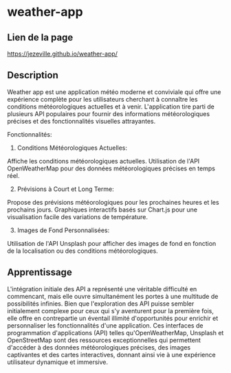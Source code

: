# weather-app
## Lien de la page

https://jezeville.github.io/weather-app/

## Description

Weather app est une application météo moderne et conviviale qui offre une expérience complète pour les utilisateurs cherchant à connaître les conditions météorologiques actuelles et à venir. L'application tire parti de plusieurs API populaires pour fournir des informations météorologiques précises et des fonctionnalités visuelles attrayantes.

Fonctionnalités:

1. Conditions Météorologiques Actuelles:

Affiche les conditions météorologiques actuelles.
Utilisation de l'API OpenWeatherMap pour des données météorologiques précises en temps réel.

2. Prévisions à Court et Long Terme:

Propose des prévisions météorologiques pour les prochaines heures et les prochains jours.
Graphiques interactifs basés sur Chart.js pour une visualisation facile des variations de température.

3. Images de Fond Personnalisées:

Utilisation de l'API Unsplash pour afficher des images de fond en fonction de la localisation ou des conditions météorologiques.

## Apprentissage

L'intégration initiale des API a représenté une véritable difficulté en commencant, mais elle ouvre simultanément les portes à une multitude de possibilités infinies. Bien que l'exploration des API puisse sembler initialement complexe pour ceux qui s'y aventurent pour la première fois, elle offre en contrepartie un éventail illimité d'opportunités pour enrichir et personnaliser les fonctionnalités d'une application. Ces interfaces de programmation d'applications (API) telles qu'OpenWeatherMap, Unsplash et OpenStreetMap sont des ressources exceptionnelles qui permettent d'accéder à des données météorologiques précises, des images captivantes et des cartes interactives, donnant ainsi vie à une expérience utilisateur dynamique et immersive.
